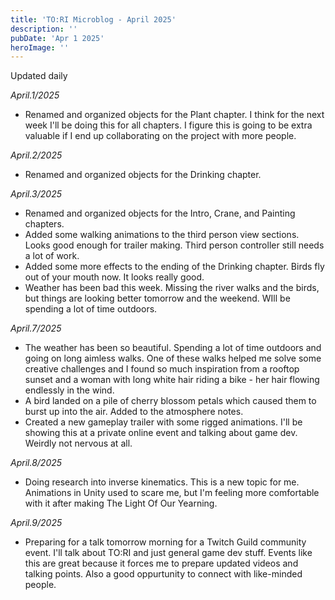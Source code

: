 ```yaml
---
title: 'TO:RI Microblog - April 2025'
description: ''
pubDate: 'Apr 1 2025'
heroImage: ''
---
```


Updated daily

*April.1/2025*
<br>
- Renamed and organized objects for the Plant chapter. I think for the next week I'll be doing this for all chapters. I figure this is going to be extra valuable if I end up collaborating on the project with more people.

*April.2/2025*
<br>
- Renamed and organized objects for the Drinking chapter. 

*April.3/2025*
<br>
- Renamed and organized objects for the Intro, Crane, and Painting chapters.
- Added some walking animations to the third person view sections. Looks good enough for trailer making. Third person controller still needs a lot of work.
- Added some more effects to the ending of the Drinking chapter. Birds fly out of your mouth now. It looks really good.
- Weather has been bad this week. Missing the river walks and the birds, but things are looking better tomorrow and the weekend. WIll be spending a lot of time outdoors.

*April.7/2025*
<br>
- The weather has been so beautiful. Spending a lot of time outdoors and going on long aimless walks. One of these walks helped me solve some creative challenges and I found so much inspiration from a rooftop sunset and a woman with long white hair riding a bike - her hair flowing endlessly in the wind.
- A bird landed on a pile of cherry blossom petals which caused them to burst up into the air. Added to the atmosphere notes.
- Created a new gameplay trailer with some rigged animations. I'll be showing this at a private online event and talking about game dev. Weirdly not nervous at all.

*April.8/2025*
<br>
- Doing research into inverse kinematics. This is a new topic for me. Animations in Unity used to scare me, but I'm feeling more comfortable with it after making The Light Of Our Yearning.

*April.9/2025*
<br>
- Preparing for a talk tomorrow morning for a Twitch Guild community event. I'll talk about TO:RI and just general game dev stuff. Events like this are great because it forces me to prepare updated videos and talking points. Also a good oppurtunity to connect with like-minded people.


